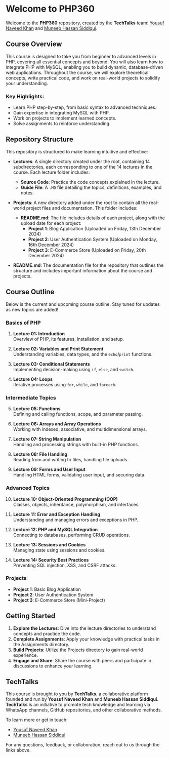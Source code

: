 # Welcome to PHP360

Welcome to the **PHP360** repository, created by the **TechTalks** team: [Yousuf Naveed Khan](https://github.com/yousufnaveedkhan) and [Muneeb Hassan Siddiqui](https://github.com/muneebhassansiddiqui).

## Course Overview

This course is designed to take you from beginner to advanced levels in PHP, covering all essential concepts and beyond. You will also learn how to integrate PHP with MySQL, enabling you to build dynamic, database-driven web applications. Throughout the course, we will explore theoretical concepts, write practical code, and work on real-world projects to solidify your understanding.

### Key Highlights:
- Learn PHP step-by-step, from basic syntax to advanced techniques.
- Gain expertise in integrating MySQL with PHP.
- Work on projects to implement learned concepts.
- Solve assignments to reinforce understanding.

## Repository Structure

This repository is structured to make learning intuitive and effective:

- **Lectures**: A single directory created under the root, containing 14 subdirectories, each corresponding to one of the 14 lectures in the course. Each lecture folder includes:
  - **Source Code**: Practice the code concepts explained in the lecture.
  - **Guide File**: A `.MD` file detailing the topics, definitions, examples, and notes.

- **Projects**: A new directory added under the root to contain all the real-world project files and documentation. This folder includes:
  - **README.md**: The file includes details of each project, along with the upload date for each project:
    - **Project 1**: Blog Application (Uploaded on Friday, 13th December 2024)
    - **Project 2**: User Authentication System (Uploaded on Monday, 16th December 2024)
    - **Project 3**: E-Commerce Store (Uploaded on Friday, 20th December 2024)

- **README.md**: The documentation file for the repository that outlines the structure and includes important information about the course and projects.

## Course Outline

Below is the current and upcoming course outline. Stay tuned for updates as new topics are added!

### Basics of PHP
1. **Lecture 01: Introduction**  
   Overview of PHP, its features, installation, and setup.
   
2. **Lecture 02: Variables and Print Statement**  
   Understanding variables, data types, and the `echo`/`print` functions.
   
3. **Lecture 03: Conditional Statements**  
   Implementing decision-making using `if`, `else`, and `switch`.
   
4. **Lecture 04: Loops**  
   Iterative processes using `for`, `while`, and `foreach`.

### Intermediate Topics
5. **Lecture 05: Functions**  
   Defining and calling functions, scope, and parameter passing.
   
6. **Lecture 06: Arrays and Array Operations**  
   Working with indexed, associative, and multidimensional arrays.
   
7. **Lecture 07: String Manipulation**  
   Handling and processing strings with built-in PHP functions.

8. **Lecture 08: File Handling**  
   Reading from and writing to files, handling file uploads.

9. **Lecture 09: Forms and User Input**  
   Handling HTML forms, validating user input, and securing data.

### Advanced Topics
10. **Lecture 10: Object-Oriented Programming (OOP)**  
    Classes, objects, inheritance, polymorphism, and interfaces.

11. **Lecture 11: Error and Exception Handling**  
    Understanding and managing errors and exceptions in PHP.

12. **Lecture 12: PHP and MySQL Integration**  
    Connecting to databases, performing CRUD operations.

13. **Lecture 13: Sessions and Cookies**  
    Managing state using sessions and cookies.

14. **Lecture 14: Security Best Practices**  
    Preventing SQL injection, XSS, and CSRF attacks.

### Projects
- **Project 1**: Basic Blog Application  
- **Project 2**: User Authentication System  
- **Project 3**: E-Commerce Store (Mini-Project)

## Getting Started

1. **Explore the Lectures**: Dive into the lecture directories to understand concepts and practice the code.
2. **Complete Assignments**: Apply your knowledge with practical tasks in the Assignments directory.
3. **Build Projects**: Utilize the Projects directory to gain real-world experience.
4. **Engage and Share**: Share the course with peers and participate in discussions to enhance your learning.

## TechTalks

This course is brought to you by **TechTalks**, a collaborative platform founded and run by **Yousuf Naveed Khan** and **Muneeb Hassan Siddiqui**. **TechTalks** is an initiative to promote tech knowledge and learning via WhatsApp channels, GitHub repositories, and other collaborative methods.

To learn more or get in touch:
- [Yousuf Naveed Khan](https://github.com/yousufnaveedkhan)
- [Muneeb Hassan Siddiqui](https://github.com/muneebhassansiddiqui)

For any questions, feedback, or collaboration, reach out to us through the links above.